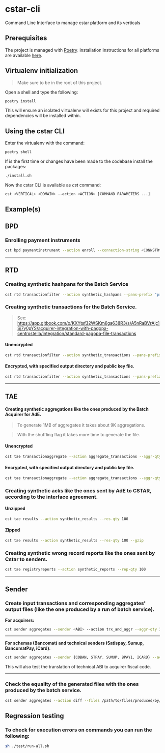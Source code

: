 # cstar-cli

Command Line Interface to manage cstar platform and its verticals

## Prerequisites

The project is managed with [Poetry](https://python-poetry.org/): installation instructions for all platforms are available [here](https://python-poetry.org/docs/#osx--linux--bashonwindows-install-instructions).

## Virtualenv initialization
> Make sure to be in the root of this project.

Open a shell and type the following:

```bash
poetry install
```

This will ensure an isolated virtualenv will exists for this project and required dependencies will be installed within.

## Using the cstar CLI

Enter the virtualenv with the command:

```bash
poetry shell
```

If is the first time or changes have been made to the codebase install the packages:

```bash
./install.sh
```

Now the cstar CLI is available as _cst_ command:

```bash
cst <VERTICAL> <DOMAIN> --action <ACTION> [COMMAND PARAMETERS ...]
```

## Example(s)

## BPD

### Enrolling payment instruments

```bash
cst bpd paymentinstrument --action enroll --connection-string <CONNSTR> --file <INPUT_FILE>
```
---
## RTD

### Creating synthetic hashpans for the Batch Service

```bash
cst rtd transactionfilter --action synthetic_hashpans --pans-prefix "prefix_" --hashpans-qty 20000 --salt <SALT>
```

### Creating synthetic transactions for the Batch Service.

> See: https://app.gitbook.com/o/KXYtsf32WSKm6ga638R3/s/A5nRaBVrAjc1Sj7y0pYS/acquirer-integration-with-pagopa-centrostella/integration/standard-pagopa-file-transactions

#### Unencrypted
```bash
cst rtd transactionfilter --action synthetic_transactions --pans-prefix "prefix_" --pans-qty 20000 --trx-qty 100 --ratio 5 --pos-number 10000 --salt <SALT>
```

#### Encrypted, with specified output directory and public key file.

```bash
cst rtd transactionfilter --action synthetic_transactions --pans-prefix "prefix_" --pans-qty 20000 --trx-qty 100 --ratio 5 --pos-number 10000 --salt <SALT> --out-dir /tmp --pgp --key ~/certificates/public.key
```

---

## TAE
#### Creating synthetic aggregations like the ones produced by the Batch Acquirer for AdE.

> To generate 1MB of aggregates it takes about 9K aggregations.

> With the shuffling flag it takes more time to generate the file.

#### Unencrypted
```bash
cst tae transactionaggregate --action aggregate_transactions --aggr-qty 9000 --reverse-ratio 100 --ratio-dirty-pos-type 30 --ratio-dirty-vat 20 --shuffle
```

#### Encrypted, with specified output directory and public key file.

```bash
cst tae transactionaggregate --action aggregate_transactions --aggr-qty 9000 --reverse-ratio 100 --ratio-dirty-pos-type 30 --ratio-dirty-vat 20 --shuffle --out-dir /tmp --pgp --key ~/certificates/public.key
```

### Creating synthetic acks like the ones sent by AdE to CSTAR, according to the interface agreement.

#### Unzipped
```bash
cst tae results --action synthetic_results --res-qty 100
```
#### Zipped

```bash
cst tae results --action synthetic_results --res-qty 100 --gzip
```

### Creating synthetic wrong record reports like the ones sent by Cstar to senders.

```bash
cst tae registryreports --action synthetic_reports --rep-qty 100
```

---

## Sender

### Create input transactions and corresponding aggregates' output files (like the one produced by a run of batch service).


**For acquirers:**

```bash
cst sender aggregates --sender <ABI> --action trx_and_aggr --aggr-qty 10
```

---
**For schemas (Bancomat) and technical senders (Satispay, Sumup, BancomatPay, iCard):**

```bash
cst sender aggregates --sender {COBAN, STPAY, SUMUP, BPAY1, ICARD} --action trx_and_aggr --aggr-qty 10
```
This will also test the translation of technical ABI to acquirer fiscal code.

---

### Check the equality of the generated files with the ones produced by the batch service.

```bash
cst sender aggregates --action diff --files /path/to/files/produced/by/batch/service /path/to/files/produced/by/CSTAR/CLI
```

## Regression testing

### To check for execution errors on commands you can run the following:

```bash
sh ./test/run-all.sh
```
